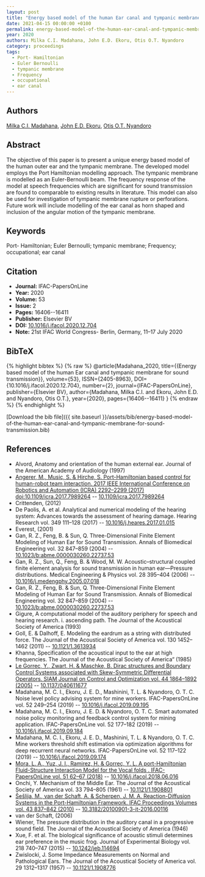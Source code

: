 ```yaml
---
layout: post
title: "Energy based model of the human Ear canal and tympanic membrane for sound transmission"
date: 2021-04-15 00:00:00 +0100
permalink: energy-based-model-of-the-human-ear-canal-and-tympanic-membrane-for-sound-transmission
year: 2020
authors: Milka C.I. Madahana, John E.D. Ekoru, Otis O.T. Nyandoro
category: proceedings
tags:
  - Port- Hamiltonian
  - Euler Bernoulli
  - tympanic membrane
  - Frequency
  - occupational
  - ear canal
---
```

 
## Authors
[Milka C.I. Madahana](authors/milka-c-i-madahana), [John E.D. Ekoru](authors/john-e-d-ekoru), [Otis O.T. Nyandoro](authors/otis-o-t-c-nyandoro)
 
## Abstract
The objective of this paper is to present a unique energy based model of the human outer ear and the tympanic membrane. The developed model employs the Port Hamiltonian modelling approach. The tympanic membrane is modelled as an Euler-Bernoulli beam. The frequency response of the model at speech frequencies which are significant for sound transmission are found to comparable to existing results in literature. This model can also be used for investigation of tympanic membrane rupture or perforations. Future work will include modelling of the ear canal as horn shaped and inclusion of the angular motion of the tympanic membrane.
 
## Keywords
Port- Hamiltonian; Euler Bernoulli; tympanic membrane; Frequency; occupational; ear canal
 
## Citation
- **Journal:** IFAC-PapersOnLine
- **Year:** 2020
- **Volume:** 53
- **Issue:** 2
- **Pages:** 16406--16411
- **Publisher:** Elsevier BV
- **DOI:** [10.1016/j.ifacol.2020.12.704](https://doi.org/10.1016/j.ifacol.2020.12.704)
- **Note:** 21st IFAC World Congress- Berlin, Germany, 11–17 July 2020
 
## BibTeX
{% highlight bibtex %}
{% raw %}
@article{Madahana_2020,
  title={{Energy based model of the human Ear canal and tympanic membrane for sound transmission}},
  volume={53},
  ISSN={2405-8963},
  DOI={10.1016/j.ifacol.2020.12.704},
  number={2},
  journal={IFAC-PapersOnLine},
  publisher={Elsevier BV},
  author={Madahana, Milka C.I. and Ekoru, John E.D. and Nyandoro, Otis O.T.},
  year={2020},
  pages={16406--16411}
}
{% endraw %}
{% endhighlight %}
 
[Download the bib file]({{ site.baseurl }}/assets/bib/energy-based-model-of-the-human-ear-canal-and-tympanic-membrane-for-sound-transmission.bib)
 
## References
- Alvord, Anatomy and orientation of the human external ear. Journal of the American Academy of Audiology (1997)
- [Angerer, M., Music, S. & Hirche, S. Port-Hamiltonian based control for human-robot team interaction. 2017 IEEE International Conference on Robotics and Automation (ICRA) 2292–2299 (2017) doi:10.1109/icra.2017.7989264](port-hamiltonian-based-control-for-human-robot-team-interaction) -- [10.1109/icra.2017.7989264](https://doi.org/10.1109/icra.2017.7989264)
- Crittenden, (2012)
- De Paolis, A. et al. Analytical and numerical modeling of the hearing system: Advances towards the assessment of hearing damage. Hearing Research vol. 349 111–128 (2017) -- [10.1016/j.heares.2017.01.015](https://doi.org/10.1016/j.heares.2017.01.015)
- Everest, (2001)
- Gan, R. Z., Feng, B. & Sun, Q. Three-Dimensional Finite Element Modeling of Human Ear for Sound Transmission. Annals of Biomedical Engineering vol. 32 847–859 (2004) -- [10.1023/b:abme.0000030260.22737.53](https://doi.org/10.1023/b:abme.0000030260.22737.53)
- Gan, R. Z., Sun, Q., Feng, B. & Wood, M. W. Acoustic–structural coupled finite element analysis for sound transmission in human ear—Pressure distributions. Medical Engineering &amp; Physics vol. 28 395–404 (2006) -- [10.1016/j.medengphy.2005.07.018](https://doi.org/10.1016/j.medengphy.2005.07.018)
- Gan, R. Z., Feng, B. & Sun, Q. Three-Dimensional Finite Element Modeling of Human Ear for Sound Transmission. Annals of Biomedical Engineering vol. 32 847–859 (2004) -- [10.1023/b:abme.0000030260.22737.53](https://doi.org/10.1023/b:abme.0000030260.22737.53)
- Gigure, A computational model of the auditory periphery for speech and hearing research. i. ascending path. The Journal of the Acoustical Society of America (1993)
- Goll, E. & Dalhoff, E. Modeling the eardrum as a string with distributed force. The Journal of the Acoustical Society of America vol. 130 1452–1462 (2011) -- [10.1121/1.3613934](https://doi.org/10.1121/1.3613934)
- Khanna, Specification of the acoustical input to the ear at high frequencies. The Journal of the Acoustical Society of America“ (1985)
- [Le Gorrec, Y., Zwart, H. & Maschke, B. Dirac structures and Boundary Control Systems associated with Skew-Symmetric Differential Operators. SIAM Journal on Control and Optimization vol. 44 1864–1892 (2005)](dirac-structures-and-boundary-control-systems-associated-with-skew-symmetric-differential-operators) -- [10.1137/040611677](https://doi.org/10.1137/040611677)
- Madahana, M. C. I., Ekoru, J. E. D., Mashinini, T. L. & Nyandoro, O. T. C. Noise level policy advising system for mine workers. IFAC-PapersOnLine vol. 52 249–254 (2019) -- [10.1016/j.ifacol.2019.09.195](https://doi.org/10.1016/j.ifacol.2019.09.195)
- Madahana, M. C. I., Ekoru, J. E. D. & Nyandoro, O. T. C. Smart automated noise policy monitoring and feedback control system for mining application. IFAC-PapersOnLine vol. 52 177–182 (2019) -- [10.1016/j.ifacol.2019.09.184](https://doi.org/10.1016/j.ifacol.2019.09.184)
- Madahana, M. C. I., Ekoru, J. E. D., Mashinini, T. L. & Nyandoro, O. T. C. Mine workers threshold shift estimation via optimization algorithms for deep recurrent neural networks. IFAC-PapersOnLine vol. 52 117–122 (2019) -- [10.1016/j.ifacol.2019.09.174](https://doi.org/10.1016/j.ifacol.2019.09.174)
- [Mora, L. A., Yuz, J. I., Ramirez, H. & Gorrec, Y. L. A port-Hamiltonian Fluid-Structure Interaction Model for the Vocal folds . IFAC-PapersOnLine vol. 51 62–67 (2018)](a-port-hamiltonian-fluid-structure-interaction-model-for-the-vocal-folds) -- [10.1016/j.ifacol.2018.06.016](https://doi.org/10.1016/j.ifacol.2018.06.016)
- Onchi, Y. Mechanism of the Middle Ear. The Journal of the Acoustical Society of America vol. 33 794–805 (1961) -- [10.1121/1.1908801](https://doi.org/10.1121/1.1908801)
- [Šešlija, M., van der Schaft, A. & Scherpen, J. M. A. Reaction-Diffusion Systems in the Port-Hamiltonian Framework. IFAC Proceedings Volumes vol. 43 837–842 (2010)](reaction-diffusion-systems-in-the-port-hamiltonian-framework) -- [10.3182/20100901-3-it-2016.00116](https://doi.org/10.3182/20100901-3-it-2016.00116)
- van der Schaft, (2006)
- Wiener, The pressure distribution in the auditory canal in a progressive sound field. The Journal of the Acoustical Society of America (1946)
- Xue, F. et al. The biological significance of acoustic stimuli determines ear preference in the music frog. Journal of Experimental Biology vol. 218 740–747 (2015) -- [10.1242/jeb.114694](https://doi.org/10.1242/jeb.114694)
- Zwislocki, J. Some Impedance Measurements on Normal and Pathological Ears. The Journal of the Acoustical Society of America vol. 29 1312–1317 (1957) -- [10.1121/1.1908776](https://doi.org/10.1121/1.1908776)

